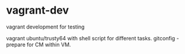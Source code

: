 # vagrant-dev
vagrant development for testing

vagrant ubuntu/trusty64 with shell script for different tasks.
gitconfig - prepare for CM within VM.
